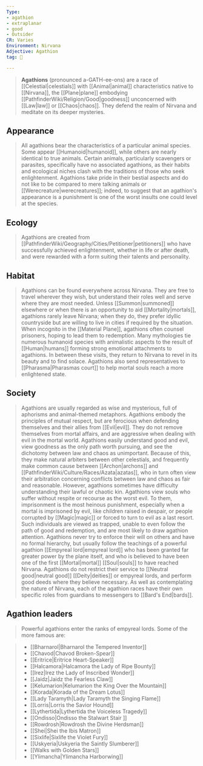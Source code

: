 ```yaml
---
Type:
- agathion
- extraplanar
- good
- Outsider
CR: Varies
Environment: Nirvana
Adjective: Agathion
tag: 👹

---
```


> **Agathions** (pronounced a-GATH-ee-ons) are a race of [[Celestial|celestials]] with [[Animal|animal]] characteristics native to [[Nirvana]], the [[Plane|plane]] embodying [[PathfinderWiki/Religion/Good|goodness]] unconcerned with [[Law|law]] or [[Chaos|chaos]]. They defend the realm of Nirvana and meditate on its deeper mysteries.



## Appearance

> All agathions bear the characteristics of a particular animal species. Some appear [[Humanoid|humanoid]], while others are nearly identical to true animals. Certain animals, particularly scavengers or parasites, specifically have no associated agathions, as their habits and ecological niches clash with the traditions of those who seek enlightenment. Agathions take pride in their bestial aspects and do not like to be compared to mere talking animals or [[Werecreature|werecreatures]]; indeed, to suggest that an agathion's appearance is a punishment is one of the worst insults one could level at the species.


## Ecology

> Agathions are created from [[PathfinderWiki/Geography/Cities/Petitioner|petitioners]] who have successfully achieved enlightenment, whether in life or after death, and were rewarded with a form suiting their talents and personality.


## Habitat

> Agathions can be found everywhere across Nirvana. They are free to travel wherever they wish, but understand their roles well and serve where they are most needed. Unless [[Summon|summoned]] elsewhere or when there is an opportunity to aid [[Mortality|mortals]], agathions rarely leave Nirvana; when they do, they prefer idyllic countryside but are willing to live in cities if required by the situation. When incognito in the [[Material Plane]], agathions often counsel prisoners, hoping to lead them to redemption. Many mythologies tie numerous humanoid species with animalistic aspects to the result of [[Human|humans]] forming strong emotional attachments to agathions. In between these visits, they return to Nirvana to revel in its beauty and to find solace.
> Agathions also send representatives to [[Pharasma|Pharasmas court]] to help mortal souls reach a more enlightened state.


## Society

> Agathions are usually regarded as wise and mysterious, full of aphorisms and animal-themed metaphors. Agathions embody the principles of mutual respect, but are ferocious when defending themselves and their allies from [[Evil|evil]]. They do not remove themselves from mortal affairs, and are aggressive when dealing with evil in the mortal world.
> Agathions easily understand good and evil, view goodness as the only path worth pursuing, and see the dichotomy between law and chaos as unimportant. Because of this, they make natural arbiters between other celestials, and frequently make common cause between [[Archon|archons]] and [[PathfinderWiki/Culture/Races/Azata|azatas]], who in turn often view their arbitration concerning conflicts between law and chaos as fair and reasonable. However, agathions sometimes have difficulty understanding their lawful or chaotic kin.
> Agathions view souls who suffer without respite or recourse as the worst evil. To them, imprisonment is the most heinous punishment, especially when a mortal is imprisoned by evil, like children raised in despair, or people corrupted by [[Magic|magic]] or forced to turn to evil as a last resort. Such individuals are viewed as trapped, unable to even follow the path of good and redemption, and are most likely to draw agathion attention.
> Agathions never try to enforce their will on others and have no formal hierarchy, but usually follow the teachings of a powerful agathion [[Empyreal lord|empyreal lord]] who has been granted far greater power by the plane itself, and who is believed to have been one of the first [[Mortal|mortal]] [[Soul|souls]] to have reached Nirvana. Agathions do not restrict their service to [[Neutral good|neutral good]] [[Deity|deities]] or empyreal lords, and perform good deeds where they believe necessary.
> As well as contemplating the nature of Nirvana, each of the agathion races have their own specific roles from guardians to messengers to [[Bard's End|bards]].


## Agathion leaders

> Powerful agathions enter the ranks of empyreal lords. Some of the more famous are:

> - [[Bharnarol|Bharnarol the Tempered Inventor]]
> - [[Chavod|Chavod Broken-Spear]]
> - [[Eritrice|Eritrice Heart-Speaker]]
> - [[Halcamora|Halcamora the Lady of Ripe Bounty]]
> - [[Irez|Irez the Lady of Inscribed Wonder]]
> - [[Jaidz|Jaidz the Fearless Claw]]
> - [[Kelumarion|Kelumarion the King Over the Mountain]]
> - [[Korada|Korada of the Dream Lotus]]
> - [[Lady Taramyth|Lady Taramyth the Singing Flame]]
> - [[Lorris|Lorris the Savior Hound]]
> - [[Lythertida|Lythertida the Voiceless Tragedy]]
> - [[Ondisso|Ondisso the Stalwart Stair ]]
> - [[Rowdrosh|Rowdrosh the Divine Herdsman]]
> - [[Shei|Shei the Ibis Matron]]
> - [[Sixlife|Sixlife the Violet Fury]]
> - [[Uskyeria|Uskyeria the Saintly Slumberer]]
> - [[Walks with Golden Stars]]
> - [[Ylimancha|Ylimancha Harborwing]]








